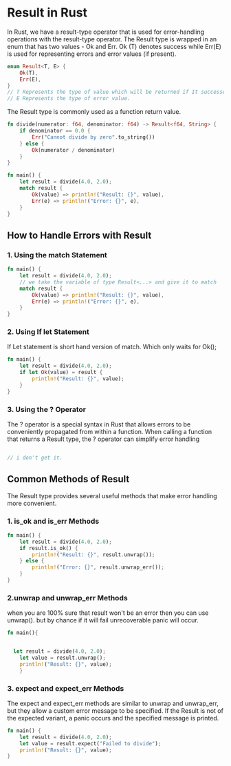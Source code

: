 # Result in Rust

In Rust, we have a result-type operator that is used for error-handling operations with the result-type operator. The Result type is wrapped in an enum that has two values - Ok and Err. Ok (T) denotes success while Err(E) is used for representing errors and error values (if present).

```rust
enum Result<T, E> {
    Ok(T),
    Err(E),
}
// T Represents the type of value which will be returned if It successeds without error
// E Represents the type of error value.

```

The Result type is commonly used as a function return value.

```rust
fn divide(numerator: f64, denominator: f64) -> Result<f64, String> {
    if denominator == 0.0 {
        Err("Cannot divide by zero".to_string())
    } else {
        Ok(numerator / denominator)
    }
}

fn main() {
    let result = divide(4.0, 2.0);
    match result {
        Ok(value) => println!("Result: {}", value),
        Err(e) => println!("Error: {}", e),
    }
}
```

## How to Handle Errors with Result

### 1. Using the match Statement

```rust
fn main() {
    let result = divide(4.0, 2.0);
    // we take the variable of type Result<...> and give it to match
    match result {
        Ok(value) => println!("Result: {}", value),
        Err(e) => println!("Error: {}", e),
    }
}

```

### 2. Using If let Statement

If Let statement is short hand version of match. Which only waits for Ok();

```rust
fn main() {
    let result = divide(4.0, 2.0);
    if let Ok(value) = result {
        println!("Result: {}", value);
    }
}
```

### 3. Using the ? Operator

The ? operator is a special syntax in Rust that allows errors to be conveniently propagated from within a function. When calling a function that returns a Result type, the ? operator can simplify error handling

```rust

// i don't get it.
```

## Common Methods of Result

The Result type provides several useful methods that make error handling more convenient.

### 1. is_ok and is_err Methods

```rust
fn main() {
    let result = divide(4.0, 2.0);
    if result.is_ok() {
        println!("Result: {}", result.unwrap());
    } else {
        println!("Error: {}", result.unwrap_err());
    }
}

```

### 2.unwrap and unwrap_err Methods

when you are 100% sure that result won't be an error then you can use unwrap(). but by chance if it will fail unrecoverable panic will occur.

```rust
fn main(){


  let result = divide(4.0, 2.0);
    let value = result.unwrap();
    println!("Result: {}", value);
    }
```

### 3. expect and expect_err Methods

The expect and expect_err methods are similar to unwrap and unwrap_err, but they allow a custom error message to be specified. If the Result is not of the expected variant, a panic occurs and the specified message is printed.

```rust
fn main() {
    let result = divide(4.0, 2.0);
    let value = result.expect("Failed to divide");
    println!("Result: {}", value);
}
```
